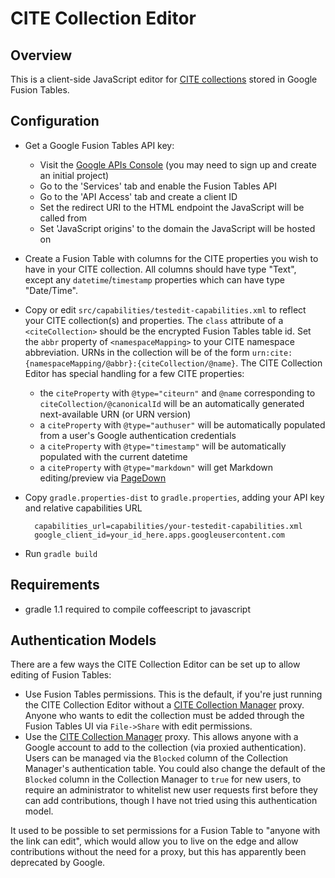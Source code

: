 CITE Collection Editor
======================

Overview
--------

This is a client-side JavaScript editor for [CITE collections](http://cite-architecture.github.io/) stored in Google Fusion Tables.

Configuration
-------------

* Get a Google Fusion Tables API key:
  * Visit the [Google APIs Console](https://code.google.com/apis/console) (you may need to sign up and create an initial project)
  * Go to the 'Services' tab and enable the Fusion Tables API
  * Go to the 'API Access' tab and create a client ID
  * Set the redirect URI to the HTML endpoint the JavaScript will be called from
  * Set 'JavaScript origins' to the domain the JavaScript will be hosted on
* Create a Fusion Table with columns for the CITE properties you wish to have in your CITE collection. All columns should have type "Text", except any `datetime`/`timestamp` properties which can have type "Date/Time".
* Copy or edit `src/capabilities/testedit-capabilities.xml` to reflect your CITE collection(s) and properties. The `class` attribute of a `<citeCollection>` should be the encrypted Fusion Tables table id. Set the `abbr` property of `<namespaceMapping>` to your CITE namespace abbreviation. URNs in the collection will be of the form `urn:cite:{namespaceMapping/@abbr}:{citeCollection/@name}`. The CITE Collection Editor has special handling for a few CITE properties:
  * the `citeProperty` with `@type="citeurn"` and `@name` corresponding to `citeCollection/@canonicalId` will be an automatically generated next-available URN (or URN version)
  * a `citeProperty` with `@type="authuser"` will be automatically populated from a user's Google authentication credentials
  * a `citeProperty` with `@type="timestamp"` will be automatically populated with the current datetime
  * a `citeProperty` with `@type="markdown"` will get Markdown editing/preview via [PageDown](https://code.google.com/p/pagedown/)
* Copy `gradle.properties-dist` to `gradle.properties`, adding your API key and relative capabilities URL

        capabilities_url=capabilities/your-testedit-capabilities.xml
        google_client_id=your_id_here.apps.googleusercontent.com

* Run `gradle build`

## Requirements
- gradle 1.1 required to compile coffeescript to javascript

## Authentication Models

There are a few ways the CITE Collection Editor can be set up to allow editing of Fusion Tables:

* Use Fusion Tables permissions. This is the default, if you're just running the CITE Collection Editor without a [CITE Collection Manager](https://github.com/ryanfb/cite-collection-editor/) proxy. Anyone who wants to edit the collection must be added through the Fusion Tables UI via `File->Share` with edit permissions.
* Use the [CITE Collection Manager](https://github.com/ryanfb/cite-collection-editor/) proxy. This allows anyone with a Google account to add to the collection (via proxied authentication). Users can be managed via the `Blocked` column of the Collection Manager's authentication table. You could also change the default of the `Blocked` column in the Collection Manager to `true` for new users, to require an administrator to whitelist new user requests first before they can add contributions, though I have not tried using this authentication model.

It used to be possible to set permissions for a Fusion Table to "anyone with the link can edit", which would allow you to live on the edge and allow contributions without the need for a proxy, but this has apparently been deprecated by Google.
